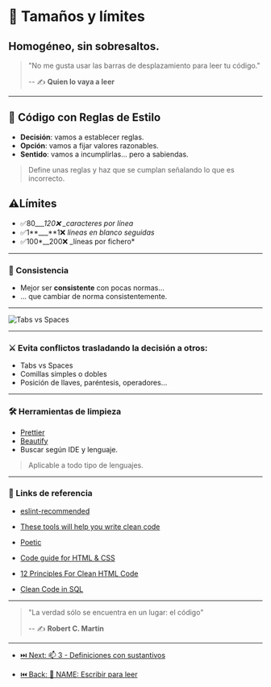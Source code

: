 # 📏 Tamaños y límites

## Homogéneo, sin sobresaltos.

> "No me gusta usar las barras de desplazamiento para leer tu código."
>
> -- ✍️ **Quien lo vaya a leer**

---

## 👕 Código con Reglas de Estilo

- **Decisión**: vamos a establecer reglas.
- **Opción**: vamos a fijar valores razonables.
- **Sentido**: vamos a incumplirlas... pero a sabiendas.

> Define unas reglas y haz que se cumplan señalando lo que es incorrecto.

## ⚠️Límites

- ✅80\__\_\_120❌ \_caracteres por línea_
- ✅1**\_\_\_**1❌ _líneas en blanco seguidas_
- ✅100*\_\_200❌ \_líneas por fichero*

---

### 🔁 Consistencia

- Mejor ser **consistente** con pocas normas...
- ... que cambiar de norma consistentemente.

---

![Tabs vs Spaces](https://github.com/labsademy/cleancodelab/raw/NAME/assets/tabs_vs_spaces.png)

---

### ⚔️ Evita conflictos trasladando la decisión a otros:

- Tabs vs Spaces
- Comillas simples o dobles
- Posición de llaves, paréntesis, operadores...

---

### 🛠 Herramientas de limpieza

- [Prettier](https://prettier.io/)
- [Beautify](https://www.npmjs.com/package/js-beautify)
- Buscar según IDE y lenguaje.

> Aplicable a todo tipo de lenguajes.

---

### 🔗 Links de referencia

- [eslint-recommended](https://github.com/eslint/eslint/blob/master/conf/eslint-recommended.js)

- [These tools will help you write clean code](https://www.freecodecamp.org/news/these-tools-will-help-you-write-clean-code-da4b5401f68e/)

- [Poetic](https://github.com/arianacosta/poetic)

- [Code guide for HTML & CSS](https://codeguide.co/)

- [12 Principles For Clean HTML Code](https://www.smashingmagazine.com/2008/11/12-principles-for-keeping-your-code-clean/)

- [Clean Code in SQL](https://riptutorial.com/sql/topic/9843/clean-code-in-sql)

---

> "La verdad sólo se encuentra en un lugar: el código"
>
> -- ✍️ **Robert C. Martin**

---

- [⏭️ Next: 📫 3 - Definiciones con sustantivos](./3-definiciones_con_sustantivos.md)

- [⏮️ Back: 📘 NAME: Escribir para leer](https://github.com/LabsAdemy/Docs-CleanCode-Intro/tree/NAME)
